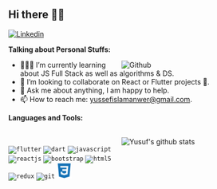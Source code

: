 <!-- Your title -->
## Hi there 🐱‍💻

<!-- Your badges
You can use the website to generate badges: https://shields.io/
-->

[![Linkedin](https://img.shields.io/badge/-LinkedIn-blue?style=flat&logo=Linkedin&logoColor=white)](https://www.linkedin.com/in/yusuf-abdelaziz/)
&nbsp;

<!-- Talking about you -->
**Talking about Personal Stuffs:**

<!-- Any image aligned to the right. Beware the width -->
<img width="55%" align="right" alt="Github" src="https://raw.githubusercontent.com/onimur/.github/master/.resources/git-header.svg" />

- 👨🏽‍💻 I’m currently learning about JS Full Stack as well as algorithms & DS.
- 👯 I’m looking to collaborate on React or Flutter projects  🤝.
- 💬 Ask me about anything, I am happy to help.
- 📫 How to reach me: yussefislamanwer@gmail.com.

**Languages and Tools:** 

<!-- Your github readme stats
You can use this api: https://github.com/anuraghazra/github-readme-stats
-->
<p>
  <br>
  <a href="https://github.com/YusufAbdelaziz/">
    <img width="55%" align="right" alt="Yusuf's github stats" src="https://github-readme-stats.vercel.app/api?username=YusufAbdelaziz&show_icons=true&count_private=true&theme=tokyonight" />
  </a>
  
  <!-- Your languages and tools. Be careful with the alignment. 
  You can use this sites to get logos: https://www.vectorlogo.zone or https://simpleicons.org/
  -->
  <code><img width=30 height= 30 src="https://www.vectorlogo.zone/logos/flutterio/flutterio-icon.svg" alt="flutter"></code>
  <code><img width=30 height= 30 src="https://www.vectorlogo.zone/logos/dartlang/dartlang-icon.svg" alt="dart"></code>
  <code><img width=30 height= 30 src="https://upload.vectorlogo.zone/logos/javascript/images/239ec8a4-163e-4792-83b6-3f6d96911757.svg" alt="javascript"></code>
  <br />
  <code><img width=30 height= 30 src="https://www.vectorlogo.zone/logos/reactjs/reactjs-icon.svg" alt="reactjs"></code>
  <code><img width=30 height= 30 src="https://www.vectorlogo.zone/logos/getbootstrap/getbootstrap-icon.svg" alt="bootstrap"></code>
  <code><img width=30 height= 30 src="https://www.vectorlogo.zone/logos/w3_html5/w3_html5-icon.svg" alt="html5"></code>
  <br />
  <code><img width=30 height= 30 src="https://raw.githubusercontent.com/detain/svg-logos/master/svg/redux.svg" alt="redux"></code>
  <code><img width=4% src="https://www.vectorlogo.zone/logos/git-scm/git-scm-ar21.svg" alt="git"></code>
  <code><img width=30 height= 30 src="https://raw.githubusercontent.com/devicons/devicon/master/icons/css3/css3-plain.svg" alt="css3"></code>
</p>

<!-- Your hits or visitors
site: http://hits.dwyl.com or https://visitor-badge.glitch.me
Both apis are in trouble due to the number of requests, if you know any other to register visitors, great
-->


